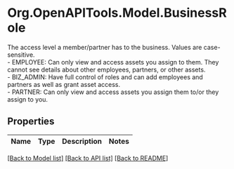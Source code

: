 # Org.OpenAPITools.Model.BusinessRole
The access level a member/partner has to the business. Values are case-sensitive. <br> - EMPLOYEE: Can only view and access assets you assign to them. They cannot see details about other employees, partners, or other assets. <br> - BIZ_ADMIN: Have full control of roles and can add employees and partners as well as grant asset access. <br> - PARTNER: Can only view and access assets you assign them to/or they assign to you.

## Properties

Name | Type | Description | Notes
------------ | ------------- | ------------- | -------------

[[Back to Model list]](../README.md#documentation-for-models) [[Back to API list]](../README.md#documentation-for-api-endpoints) [[Back to README]](../README.md)

